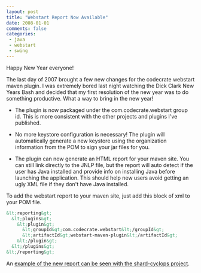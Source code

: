 ```yaml
---
layout: post
title: "Webstart Report Now Available"
date: 2008-01-01
comments: false
categories:
 - java
 - webstart
 - swing
---
```


Happy New Year everyone!



The last day of 2007 brought a few new changes for the codecrate webstart maven plugin. I was extremely bored last night watching the Dick Clark New Years Bash and decided that my first resolution of the new year was to do something productive. What a way to bring in the new year!




  - The plugin is now packaged under the com.codecrate.webstart group id. This is more consistent with the other projects and plugins I've published.


  - No more keystore configuration is necessary! The plugin will automatically generate a new keystore using the organization information from the POM to sign your jar files for you.


  - The plugin can now generate an HTML report for your maven site. You can still link directly to the JNLP file, but the report will auto detect if the user has Java installed and provide info on installing Java before launching the application. This should help new users avoid getting an ugly XML file if they don't have Java installed.





To add the webstart report to your maven site, just add this block of xml to your POM file.


```xml
&lt;reporting&gt;
  &lt;plugins&gt;
    &lt;plugin&gt;
      &lt;groupId&gt;com.codecrate.webstart&lt;/groupId&gt;
      &lt;artifactId&gt;webstart-maven-plugin&lt;/artifactId&gt;
    &lt;/plugin&gt;
  &lt;/plugins&gt;
&lt;/reporting&gt;
```



An [example of the new report can be seen with the shard-cyclops project](http://shard.codecrate.com/shard-cyclops/launch.html).



